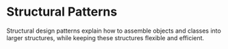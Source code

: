 # Structural Patterns

Structural design patterns explain how to assemble objects and classes into larger structures, while keeping these structures flexible and efficient.